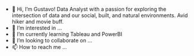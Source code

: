 - 👋 Hi, I’m Gustavo! Data Analyst with a passion for exploring the intersection of data and our social, built, and natural environments. Avid hiker and movie buff.
- 👀 I’m interested in ...
- 🌱 I’m currently learning Tableau and PowerBI
- 💞️ I’m looking to collaborate on ...
- 📫 How to reach me ...

<!---
GusC-Git/GusC-Git is a ✨ special ✨ repository because its `README.md` (this file) appears on your GitHub profile.
You can click the Preview link to take a look at your changes.
--->
